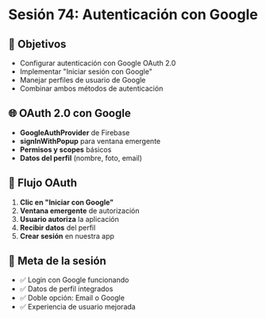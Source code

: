 # Sesión 74: Autenticación con Google

## 🎯 Objetivos
- Configurar autenticación con Google OAuth 2.0
- Implementar "Iniciar sesión con Google"
- Manejar perfiles de usuario de Google
- Combinar ambos métodos de autenticación

## 🌐 OAuth 2.0 con Google
- **GoogleAuthProvider** de Firebase
- **signInWithPopup** para ventana emergente
- **Permisos y scopes** básicos
- **Datos del perfil** (nombre, foto, email)

## 🔄 Flujo OAuth
1. **Clic en "Iniciar con Google"**
2. **Ventana emergente** de autorización
3. **Usuario autoriza** la aplicación
4. **Recibir datos** del perfil
5. **Crear sesión** en nuestra app

## 🎯 Meta de la sesión
- ✅ Login con Google funcionando
- ✅ Datos de perfil integrados
- ✅ Doble opción: Email o Google
- ✅ Experiencia de usuario mejorada
